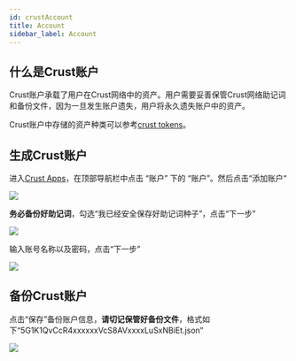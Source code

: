 ```yaml
---
id: crustAccount
title: Account
sidebar_label: Account
---
```

## 什么是Crust账户

Crust账户承载了用户在Crust网络中的资产。用户需要妥善保管Crust网络助记词和备份文件，因为一旦发生账户遗失，用户将永久遗失账户中的资产。

Crust账户中存储的资产种类可以参考[crust tokens](crust-tokens.md)。

## 生成Crust账户


进入[Crust Apps](https://apps.crust.network/?rpc=wss%3A%2F%2Fapi-maxwell.crust.network#/explorer)，在顶部导航栏中点击 “账户” 下的 “账户”。然后点击“添加账户“

![](https://crust-data.oss-cn-shanghai.aliyuncs.com/cloud_docImage/maxwell/cn/3.1/1.png) 

**务必备份好助记词**，勾选“我已经安全保存好助记词种子”，点击“下一步”

![](https://crust-data.oss-cn-shanghai.aliyuncs.com/cloud_docImage/maxwell/cn/3.1/2.png)

输入账号名称以及密码，点击“下一步”

![](https://crust-data.oss-cn-shanghai.aliyuncs.com/cloud_docImage/maxwell/cn/3.1/3.png)

## 备份Crust账户

点击“保存”备份账户信息，**请切记保管好备份文件**，格式如下“5G1K1QvCcR4xxxxxxVcS8AVxxxxLuSxNBiEt.json”

![](https://crust-data.oss-cn-shanghai.aliyuncs.com/cloud_docImage/maxwell/cn/3.1/3.1.3.png) 
